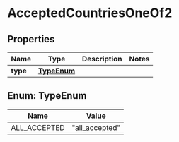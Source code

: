 

# AcceptedCountriesOneOf2


## Properties

| Name | Type | Description | Notes |
|------------ | ------------- | ------------- | -------------|
|**type** | [**TypeEnum**](#TypeEnum) |  |  |



## Enum: TypeEnum

| Name | Value |
|---- | -----|
| ALL_ACCEPTED | &quot;all_accepted&quot; |



